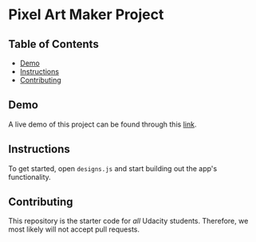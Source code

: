 # Pixel Art Maker Project

## Table of Contents

* [Demo](#demo)
* [Instructions](#instructions)
* [Contributing](#contributing)

## Demo

A live demo of this project can be found through this [link](https://pixel-art.netlify.com/).

## Instructions

To get started, open `designs.js` and start building out the app's functionality.

## Contributing

This repository is the starter code for _all_ Udacity students. Therefore, we most likely will not accept pull requests.

